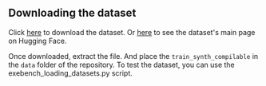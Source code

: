 ## Downloading the dataset

Click [here](https://huggingface.co/datasets/jordiae/exebench/resolve/main/train_synth_compilable.tar.gz) to download the dataset. Or [here](https://huggingface.co/datasets/jordiae/exebench) to see the dataset's main page on Hugging Face.

Once downloaded, extract the file. And place the `train_synth_compilable` in the `data` folder of the repository.
To test the dataset, you can use the exebench_loading_datasets.py script.
